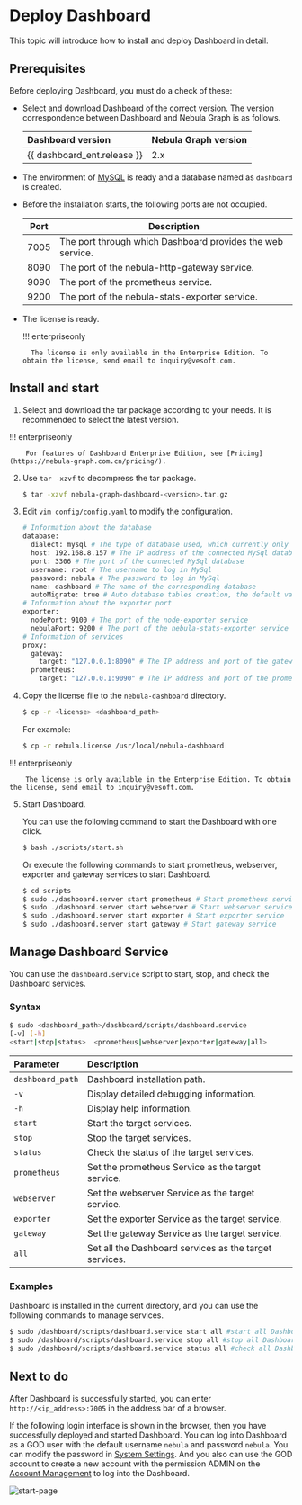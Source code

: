 # Deploy Dashboard

This topic will introduce how to install and deploy Dashboard in detail.

## Prerequisites

Before deploying Dashboard, you must do a check of these:

- Select and download Dashboard of the correct version. The version correspondence between Dashboard and Nebula Graph is as follows.

  | Dashboard version           | Nebula Graph version |
  | :-------------------------- | :--------------- |
  | {{ dashboard_ent.release }} | 2.x              |

- The environment of [MySQL](https://www.mysql.com/) is ready and a database named as `dashboard` is created.
- Before the installation starts, the following ports are not occupied.

  | Port | Description |
  | ---- | ---- |
  | 7005 | The port through which Dashboard provides the web service. |
  | 8090 | The port of the nebula-http-gateway service. |
  | 9090 | The port of the prometheus service. |
  | 9200 | The port of the nebula-stats-exporter service. |

- The license is ready.

  !!! enterpriseonly

        The license is only available in the Enterprise Edition. To obtain the license, send email to inquiry@vesoft.com.

## Install and start

1. Select and download the tar package according to your needs. It is recommended to select the latest version.

  !!! enterpriseonly

        For features of Dashboard Enterprise Edition, see [Pricing](https://nebula-graph.com.cn/pricing/).

2. Use `tar -xzvf` to decompress the tar package.

   ```bash
   $ tar -xzvf nebula-graph-dashboard-<version>.tar.gz
   ```

3. Edit `vim config/config.yaml` to modify the configuration.

   ```bash
   # Information about the database
   database:
     dialect: mysql # The type of database used, which currently only supports MySql
     host: 192.168.8.157 # The IP address of the connected MySql database
     port: 3306 # The port of the connected MySql database
     username: root # The username to log in MySql
     password: nebula # The password to log in MySql
     name: dashboard # The name of the corresponding database
     autoMigrate: true # Auto database tables creation, the default value of which is true
   # Information about the exporter port
   exporter:
     nodePort: 9100 # The port of the node-exporter service
     nebulaPort: 9200 # The port of the nebula-stats-exporter service
   # Information of services
   proxy:
     gateway:
       target: "127.0.0.1:8090" # The IP address and port of the gateway service
     prometheus:
       target: "127.0.0.1:9090" # The IP address and port of the prometheus service
   ```

4. Copy the license file to the `nebula-dashboard` directory.

   ```bash
   $ cp -r <license> <dashboard_path>
   ```

   For example:
 
   ```bash
   $ cp -r nebula.license /usr/local/nebula-dashboard
   ```

  !!! enterpriseonly

        The license is only available in the Enterprise Edition. To obtain the license, send email to inquiry@vesoft.com.

5. Start Dashboard.

   You can use the following command to start the Dashboard with one click.

   ```bash
   $ bash ./scripts/start.sh
   ```

   Or execute the following commands to start prometheus, webserver, exporter and gateway services to start Dashboard.

   ```bash
   $ cd scripts
   $ sudo ./dashboard.server start prometheus # Start prometheus service
   $ sudo ./dashboard.server start webserver # Start webserver service
   $ sudo ./dashboard.server start exporter # Start exporter service
   $ sudo ./dashboard.server start gateway # Start gateway service
   ```

## Manage Dashboard Service

You can use the `dashboard.service` script to start, stop, and check the Dashboard services.

### Syntax

```bash
$ sudo <dashboard_path>/dashboard/scripts/dashboard.service
[-v] [-h]
<start|stop|status>  <prometheus|webserver|exporter|gateway|all>
```

| Parameter                  | Description       |
| :------------------------- | :------------------- |
| `dashboard_path` | Dashboard installation path.  |
| `-v`                       | Display detailed debugging information.   |
| `-h`                       | Display help information.        |
| `start`                    | Start the target services.       |
| `stop`                     | Stop the target services.           |
| `status`                   | Check the status of the target services.       |
| `prometheus`               | Set the prometheus Service as the target service. |
| `webserver`                | Set the webserver Service as the target service.  |
| `exporter`                 | Set the exporter Service as the target service.   |
| `gateway`                  | Set the gateway Service as the target service.    |
| `all`                      | Set all the Dashboard services as the target services.       |

### Examples

Dashboard is installed in the current directory, and you can use the following commands to manage services.

```bash
$ sudo /dashboard/scripts/dashboard.service start all #start all Dashboard service 
$ sudo /dashboard/scripts/dashboard.service stop all #stop all Dashboard service 
$ sudo /dashboard/scripts/dashboard.service status all #check all Dashboard service 
```

## Next to do

After Dashboard is successfully started, you can enter `http://<ip_address>:7005` in the address bar of a browser.

If the following login interface is shown in the browser, then you have successfully deployed and started Dashboard. You can log into Dashboard as a GOD user with the default username `nebula` and password `nebula`. You can modify the password in [System Settings](../nebula-dashboard-ent/6.system-settings.md). And you also can use the GOD account to create a new account with the permission ADMIN on the [Account Management](../nebula-dashboard-ent/5.account-management.md) to log into the Dashboard.

![start-page](../nebula-dashboard-en/figs/ds-028.png)
